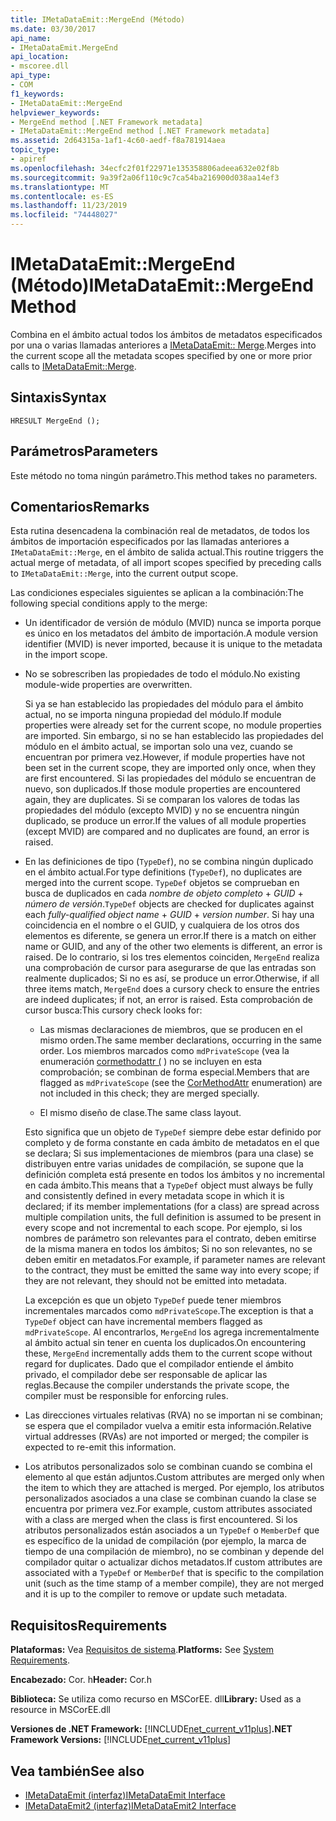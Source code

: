 ```yaml
---
title: IMetaDataEmit::MergeEnd (Método)
ms.date: 03/30/2017
api_name:
- IMetaDataEmit.MergeEnd
api_location:
- mscoree.dll
api_type:
- COM
f1_keywords:
- IMetaDataEmit::MergeEnd
helpviewer_keywords:
- MergeEnd method [.NET Framework metadata]
- IMetaDataEmit::MergeEnd method [.NET Framework metadata]
ms.assetid: 2d64315a-1af1-4c60-aedf-f8a781914aea
topic_type:
- apiref
ms.openlocfilehash: 34ecfc2f01f22971e135358806adeea632e02f8b
ms.sourcegitcommit: 9a39f2a06f110c9c7ca54ba216900d038aa14ef3
ms.translationtype: MT
ms.contentlocale: es-ES
ms.lasthandoff: 11/23/2019
ms.locfileid: "74448027"
---
```

# <a name="imetadataemitmergeend-method"></a><span data-ttu-id="0187a-102">IMetaDataEmit::MergeEnd (Método)</span><span class="sxs-lookup"><span data-stu-id="0187a-102">IMetaDataEmit::MergeEnd Method</span></span>

<span data-ttu-id="0187a-103">Combina en el ámbito actual todos los ámbitos de metadatos especificados por una o varias llamadas anteriores a [IMetaDataEmit:: Merge](../../../../docs/framework/unmanaged-api/metadata/imetadataemit-merge-method.md).</span><span class="sxs-lookup"><span data-stu-id="0187a-103">Merges into the current scope all the metadata scopes specified by one or more prior calls to [IMetaDataEmit::Merge](../../../../docs/framework/unmanaged-api/metadata/imetadataemit-merge-method.md).</span></span>

## <a name="syntax"></a><span data-ttu-id="0187a-104">Sintaxis</span><span class="sxs-lookup"><span data-stu-id="0187a-104">Syntax</span></span>

```cppcpp
HRESULT MergeEnd ();
```

## <a name="parameters"></a><span data-ttu-id="0187a-105">Parámetros</span><span class="sxs-lookup"><span data-stu-id="0187a-105">Parameters</span></span>

<span data-ttu-id="0187a-106">Este método no toma ningún parámetro.</span><span class="sxs-lookup"><span data-stu-id="0187a-106">This method takes no parameters.</span></span>

## <a name="remarks"></a><span data-ttu-id="0187a-107">Comentarios</span><span class="sxs-lookup"><span data-stu-id="0187a-107">Remarks</span></span>

<span data-ttu-id="0187a-108">Esta rutina desencadena la combinación real de metadatos, de todos los ámbitos de importación especificados por las llamadas anteriores a `IMetaDataEmit::Merge`, en el ámbito de salida actual.</span><span class="sxs-lookup"><span data-stu-id="0187a-108">This routine triggers the actual merge of metadata, of all import scopes specified by preceding calls to `IMetaDataEmit::Merge`, into the current output scope.</span></span>

<span data-ttu-id="0187a-109">Las condiciones especiales siguientes se aplican a la combinación:</span><span class="sxs-lookup"><span data-stu-id="0187a-109">The following special conditions apply to the merge:</span></span>

- <span data-ttu-id="0187a-110">Un identificador de versión de módulo (MVID) nunca se importa porque es único en los metadatos del ámbito de importación.</span><span class="sxs-lookup"><span data-stu-id="0187a-110">A module version identifier (MVID) is never imported, because it is unique to the metadata in the import scope.</span></span>

- <span data-ttu-id="0187a-111">No se sobrescriben las propiedades de todo el módulo.</span><span class="sxs-lookup"><span data-stu-id="0187a-111">No existing module-wide properties are overwritten.</span></span>

  <span data-ttu-id="0187a-112">Si ya se han establecido las propiedades del módulo para el ámbito actual, no se importa ninguna propiedad del módulo.</span><span class="sxs-lookup"><span data-stu-id="0187a-112">If module properties were already set for the current scope, no module properties are imported.</span></span> <span data-ttu-id="0187a-113">Sin embargo, si no se han establecido las propiedades del módulo en el ámbito actual, se importan solo una vez, cuando se encuentran por primera vez.</span><span class="sxs-lookup"><span data-stu-id="0187a-113">However, if module properties have not been set in the current scope, they are imported only once, when they are first encountered.</span></span> <span data-ttu-id="0187a-114">Si las propiedades del módulo se encuentran de nuevo, son duplicados.</span><span class="sxs-lookup"><span data-stu-id="0187a-114">If those module properties are encountered again, they are duplicates.</span></span> <span data-ttu-id="0187a-115">Si se comparan los valores de todas las propiedades del módulo (excepto MVID) y no se encuentra ningún duplicado, se produce un error.</span><span class="sxs-lookup"><span data-stu-id="0187a-115">If the values of all module properties (except MVID) are compared and no duplicates are found, an error is raised.</span></span>

- <span data-ttu-id="0187a-116">En las definiciones de tipo (`TypeDef`), no se combina ningún duplicado en el ámbito actual.</span><span class="sxs-lookup"><span data-stu-id="0187a-116">For type definitions (`TypeDef`), no duplicates are merged into the current scope.</span></span> <span data-ttu-id="0187a-117">`TypeDef` objetos se comprueban en busca de duplicados en cada *nombre de objeto completo* + *GUID* + *número de versión*.</span><span class="sxs-lookup"><span data-stu-id="0187a-117">`TypeDef` objects are checked for duplicates against each *fully-qualified object name* + *GUID* + *version number*.</span></span> <span data-ttu-id="0187a-118">Si hay una coincidencia en el nombre o el GUID, y cualquiera de los otros dos elementos es diferente, se genera un error.</span><span class="sxs-lookup"><span data-stu-id="0187a-118">If there is a match on either name or GUID, and any of the other two elements is different, an error is raised.</span></span> <span data-ttu-id="0187a-119">De lo contrario, si los tres elementos coinciden, `MergeEnd` realiza una comprobación de cursor para asegurarse de que las entradas son realmente duplicados; Si no es así, se produce un error.</span><span class="sxs-lookup"><span data-stu-id="0187a-119">Otherwise, if all three items match, `MergeEnd` does a cursory check to ensure the entries are indeed duplicates; if not, an error is raised.</span></span> <span data-ttu-id="0187a-120">Esta comprobación de cursor busca:</span><span class="sxs-lookup"><span data-stu-id="0187a-120">This cursory check looks for:</span></span>

  - <span data-ttu-id="0187a-121">Las mismas declaraciones de miembros, que se producen en el mismo orden.</span><span class="sxs-lookup"><span data-stu-id="0187a-121">The same member declarations, occurring in the same order.</span></span> <span data-ttu-id="0187a-122">Los miembros marcados como `mdPrivateScope` (vea la enumeración [cormethodattr (](../../../../docs/framework/unmanaged-api/metadata/cormethodattr-enumeration.md) ) no se incluyen en esta comprobación; se combinan de forma especial.</span><span class="sxs-lookup"><span data-stu-id="0187a-122">Members that are flagged as `mdPrivateScope` (see the [CorMethodAttr](../../../../docs/framework/unmanaged-api/metadata/cormethodattr-enumeration.md) enumeration) are not included in this check; they are merged specially.</span></span>

  - <span data-ttu-id="0187a-123">El mismo diseño de clase.</span><span class="sxs-lookup"><span data-stu-id="0187a-123">The same class layout.</span></span>

  <span data-ttu-id="0187a-124">Esto significa que un objeto de `TypeDef` siempre debe estar definido por completo y de forma constante en cada ámbito de metadatos en el que se declara; Si sus implementaciones de miembros (para una clase) se distribuyen entre varias unidades de compilación, se supone que la definición completa está presente en todos los ámbitos y no incremental en cada ámbito.</span><span class="sxs-lookup"><span data-stu-id="0187a-124">This means that a `TypeDef` object must always be fully and consistently defined in every metadata scope in which it is declared; if its member implementations (for a class) are spread across multiple compilation units, the full definition is assumed to be present in every scope and not incremental to each scope.</span></span> <span data-ttu-id="0187a-125">Por ejemplo, si los nombres de parámetro son relevantes para el contrato, deben emitirse de la misma manera en todos los ámbitos; Si no son relevantes, no se deben emitir en metadatos.</span><span class="sxs-lookup"><span data-stu-id="0187a-125">For example, if parameter names are relevant to the contract, they must be emitted the same way into every scope; if they are not relevant, they should not be emitted into metadata.</span></span>

  <span data-ttu-id="0187a-126">La excepción es que un objeto `TypeDef` puede tener miembros incrementales marcados como `mdPrivateScope`.</span><span class="sxs-lookup"><span data-stu-id="0187a-126">The exception is that a `TypeDef` object can have incremental members flagged as `mdPrivateScope`.</span></span> <span data-ttu-id="0187a-127">Al encontrarlos, `MergeEnd` los agrega incrementalmente al ámbito actual sin tener en cuenta los duplicados.</span><span class="sxs-lookup"><span data-stu-id="0187a-127">On encountering these, `MergeEnd` incrementally adds them to the current scope without regard for duplicates.</span></span> <span data-ttu-id="0187a-128">Dado que el compilador entiende el ámbito privado, el compilador debe ser responsable de aplicar las reglas.</span><span class="sxs-lookup"><span data-stu-id="0187a-128">Because the compiler understands the private scope, the compiler must be responsible for enforcing rules.</span></span>

- <span data-ttu-id="0187a-129">Las direcciones virtuales relativas (RVA) no se importan ni se combinan; se espera que el compilador vuelva a emitir esta información.</span><span class="sxs-lookup"><span data-stu-id="0187a-129">Relative virtual addresses (RVAs) are not imported or merged; the compiler is expected to re-emit this information.</span></span>

- <span data-ttu-id="0187a-130">Los atributos personalizados solo se combinan cuando se combina el elemento al que están adjuntos.</span><span class="sxs-lookup"><span data-stu-id="0187a-130">Custom attributes are merged only when the item to which they are attached is merged.</span></span> <span data-ttu-id="0187a-131">Por ejemplo, los atributos personalizados asociados a una clase se combinan cuando la clase se encuentra por primera vez.</span><span class="sxs-lookup"><span data-stu-id="0187a-131">For example, custom attributes associated with a class are merged when the class is first encountered.</span></span> <span data-ttu-id="0187a-132">Si los atributos personalizados están asociados a un `TypeDef` o `MemberDef` que es específico de la unidad de compilación (por ejemplo, la marca de tiempo de una compilación de miembro), no se combinan y depende del compilador quitar o actualizar dichos metadatos.</span><span class="sxs-lookup"><span data-stu-id="0187a-132">If custom attributes are associated with a `TypeDef` or `MemberDef` that is specific to the compilation unit (such as the time stamp of a member compile), they are not merged and it is up to the compiler to remove or update such metadata.</span></span>

## <a name="requirements"></a><span data-ttu-id="0187a-133">Requisitos</span><span class="sxs-lookup"><span data-stu-id="0187a-133">Requirements</span></span>

<span data-ttu-id="0187a-134">**Plataformas:** Vea [Requisitos de sistema](../../../../docs/framework/get-started/system-requirements.md).</span><span class="sxs-lookup"><span data-stu-id="0187a-134">**Platforms:** See [System Requirements](../../../../docs/framework/get-started/system-requirements.md).</span></span>

<span data-ttu-id="0187a-135">**Encabezado:** Cor. h</span><span class="sxs-lookup"><span data-stu-id="0187a-135">**Header:** Cor.h</span></span>

<span data-ttu-id="0187a-136">**Biblioteca:** Se utiliza como recurso en MSCorEE. dll</span><span class="sxs-lookup"><span data-stu-id="0187a-136">**Library:** Used as a resource in MSCorEE.dll</span></span>

<span data-ttu-id="0187a-137">**Versiones de .NET Framework:** [!INCLUDE[net_current_v11plus](../../../../includes/net-current-v11plus-md.md)]</span><span class="sxs-lookup"><span data-stu-id="0187a-137">**.NET Framework Versions:** [!INCLUDE[net_current_v11plus](../../../../includes/net-current-v11plus-md.md)]</span></span>

## <a name="see-also"></a><span data-ttu-id="0187a-138">Vea también</span><span class="sxs-lookup"><span data-stu-id="0187a-138">See also</span></span>

- [<span data-ttu-id="0187a-139">IMetaDataEmit (interfaz)</span><span class="sxs-lookup"><span data-stu-id="0187a-139">IMetaDataEmit Interface</span></span>](../../../../docs/framework/unmanaged-api/metadata/imetadataemit-interface.md)
- [<span data-ttu-id="0187a-140">IMetaDataEmit2 (interfaz)</span><span class="sxs-lookup"><span data-stu-id="0187a-140">IMetaDataEmit2 Interface</span></span>](../../../../docs/framework/unmanaged-api/metadata/imetadataemit2-interface.md)
